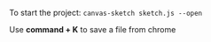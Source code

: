 To start the project: 
``` canvas-sketch sketch.js --open ```

Use **command + K** to save a file from chrome